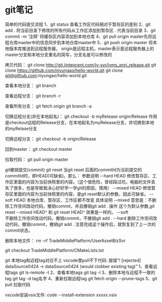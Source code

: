 # git笔记
简单的代码提交流程
1、git status 查看工作区代码相对于暂存区的差别
2、git add . 将当前目录下修改的所有代码从工作区添加到暂存区 . 代表当前目录
3、git commit -m ‘注释’ 将缓存区内容添加到本地仓库
4、git pull origin master先将远程仓库master中的信息同步到本地仓库master中
5、git push origin master 将本地版本库推送到远程服务器，
	origin是远程主机，master表示是远程服务器上的master分支和本地分支重名的简写，分支名是可以修改的

拷贝代码：
git clone http://git.jintencent.com/jv-svr/jvms_proj_release.git
git clone https://github.com/niyungao/hello-world.git
git clone git@github.com:niyungao/hello-world.git

查看本地分支：
git branch

查看远程分支：
git branch -r

查看所有分支：
git fetch origin
git branch -a

切换远程分支(并在本地起名)：
git checkout -b myRelease origin/Release
作用是checkout远程的Release分支，在本地起名为myRelease分支，并切换到本地的myRelase分支

切换远程分支：
git checkout -b origin/Release

回到master：
git checkout master

拉取代码：
git pull origin master

git撤销提交(commit)
	git reset
		当git reset 后面的commitId为当前提交的commitId时，即HEAD(可缺省)。那么：
			参数说明
				--hard HEAD 修改暂存区、工作区里面的内容为当前快照里的内容。（这个很危险，曾经踩过坑，电脑的文件丢失了很多，也是导致我决心好好学一学git的原因，慎用）
				--mixed HEAD 修改暂存区里面的内容为当前快照里的内容，是git reset默认的参数，因此可缺省。
				--soft HEAD 本地仓库、暂存区、工作区都不改变
			具体说明
				--mixed 
					意思是：不删除工作空间改动代码，撤销commit，并且撤销git add . 操作
					这个为默认参数,git reset --mixed HEAD^ 和 git reset HEAD^ 效果是一样的。
				--soft  
					不删除工作空间改动代码，撤销commit，不撤销git add . 
				--hard
					删除工作空间改动代码，撤销commit，撤销git add . 
					注意完成这个操作后，就恢复到了上一次的commit状态。

删除本地文件：
rm -rf TradeMiddlePlatform/UserAssetBizSvr

git checkout TradeMiddlePlatform/CMakeLists.txt

git 本地tag和远程tag对应不上 vscode里pull不下代码:
报错“! [rejected]          dataSource0424 -> dataSource0424  (would clobber existing tag)”
1、查看远程tags	git ls-remote -t
2、查看本地tags	git tag -l
3、删除本地与远程不一致的tag git tag -d tag名字
4、重新拉取远程tag git fetch origin --prune-tags
5、git pull 拉取代码

vscode安装vsix文件:
code --install-extension xxxxx.vsix